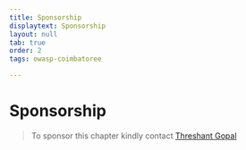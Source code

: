 ```yaml
---
title: Sponsorship
displaytext: Sponsorship
layout: null
tab: true
order: 2
tags: owasp-coimbatoree

---
```


# Sponsorship
> To sponsor this chapter kindly contact [Threshant Gopal](mailto:threshant@owasp.org)
